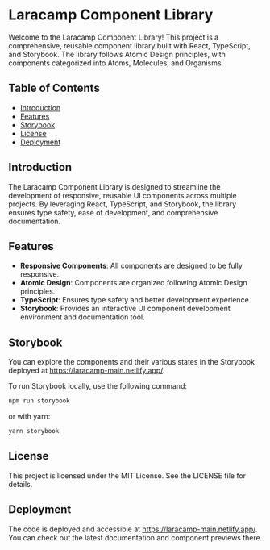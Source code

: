 # Laracamp Component Library

Welcome to the Laracamp Component Library! This project is a comprehensive, reusable component library built with React, TypeScript, and Storybook. The library follows Atomic Design principles, with components categorized into Atoms, Molecules, and Organisms.

## Table of Contents

- [Introduction](#introduction)
- [Features](#features)
- [Storybook](#storybook)
- [License](#license)
- [Deployment](#deployment)

## Introduction

The Laracamp Component Library is designed to streamline the development of responsive, reusable UI components across multiple projects. By leveraging React, TypeScript, and Storybook, the library ensures type safety, ease of development, and comprehensive documentation.

## Features

- **Responsive Components**: All components are designed to be fully responsive.
- **Atomic Design**: Components are organized following Atomic Design principles.
- **TypeScript**: Ensures type safety and better development experience.
- **Storybook**: Provides an interactive UI component development environment and documentation tool.

## Storybook

You can explore the components and their various states in the Storybook deployed at https://laracamp-main.netlify.app/.

To run Storybook locally, use the following command:
```bash
npm run storybook
```

or with yarn:
```bash
yarn storybook
```

## License

This project is licensed under the MIT License. See the LICENSE file for details.

## Deployment

The code is deployed and accessible at https://laracamp-main.netlify.app/. You can check out the latest documentation and component previews there.
